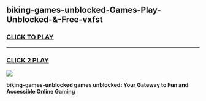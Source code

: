 
## biking-games-unblocked-Games-Play-Unblocked-&-Free-vxfst
<h3>
<a href="https://premium76.site?title=biking-games-unblocked&ref=24A">CLICK TO PLAY</a></h3>
<hr>

<h3>
<a href="https://premium76.site?title=biking-games-unblocked&ref=24A">CLICK 2 PLAY</a>
  
</h3>

<a href="https://premium76.site?title=biking-games-unblocked&ref=24A"><img src="https://clearcache.store/games.png"></a>


**biking-games-unblocked games unblocked: Your Gateway to Fun and Accessible Online Gaming**

